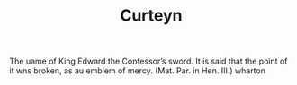 ---
title: Curteyn
letter: C
permalink: "/definitions/bld-curteyn.html"
body: The uame of King Edward the Confessor’s sword. It is said that the point of
  it wns broken, as au emblem of mercy. (Mat. Par. in Hen. III.) wharton
published_at: '2018-07-07'
source: Black's Law Dictionary 2nd Ed (1910)
layout: post
---